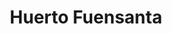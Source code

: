 ---
layout: huerto
title: "Huerto Fuensanta"
permalink: /huerto-fuensanta/
subtitulo: "Un huerto social y colectivo en Córdoba"
notificacion: "Esta es la página web del huerto social y ecológico fuensanta. <a href='/'>Ir a la página principal</a>"
---